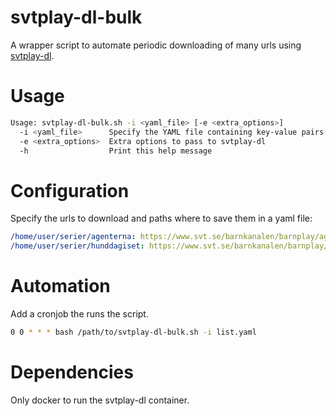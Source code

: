 # svtplay-dl-bulk

A wrapper script to automate periodic downloading of many urls using [svtplay-dl](https://svtplay-dl.se/).

# Usage

```bash
Usage: svtplay-dl-bulk.sh -i <yaml_file> [-e <extra_options>]
  -i <yaml_file>      Specify the YAML file containing key-value pairs
  -e <extra_options>  Extra options to pass to svtplay-dl
  -h                  Print this help message
```

# Configuration

Specify the urls to download and paths where to save them in a yaml file:

```yaml
/home/user/serier/agenterna: https://www.svt.se/barnkanalen/barnplay/agenterna
/home/user/serier/hunddagiset: https://www.svt.se/barnkanalen/barnplay/hunddagiset  
```

# Automation

Add a cronjob the runs the script.

```bash
0 0 * * * bash /path/to/svtplay-dl-bulk.sh -i list.yaml
```

# Dependencies

Only docker to run the svtplay-dl container.
